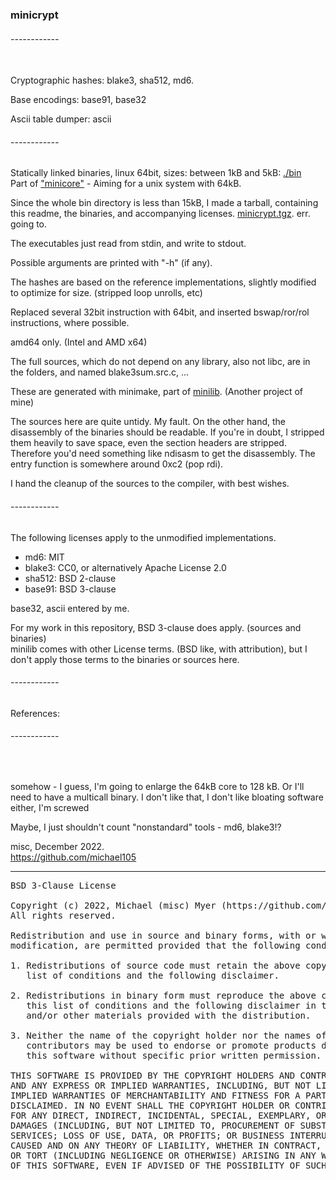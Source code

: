 ### minicrypt

###### ------------
<br>
Cryptographic hashes:
blake3, sha512, md6.

Base encodings:
base91, base32

Ascii table dumper: ascii

###### ------------


Statically linked binaries, linux 64bit, sizes: between 1kB and 5kB: [./bin](./bin) <br> 
Part of ["minicore"](https://github.com/michael105/minicore) - Aiming for a unix system with 64kB.

Since the whole bin directory is less than 15kB, I made a tarball, containing this readme,
the binaries, and accompanying licenses. [minicrypt.tgz](./minicrypt.tgz).
err. going to.

The executables just read from stdin, and write to stdout.

Possible arguments are printed with "-h" (if any).

The hashes are based on the reference implementations,
slightly modified to optimize for size.
(stripped loop unrolls, etc)

Replaced several 32bit instruction with 64bit,
and inserted bswap/ror/rol instructions, where possible.

amd64 only. (Intel and AMD x64)

The full sources, which do not depend on any library, also not libc,
are in the folders, and named blake3sum.src.c, ...

These are generated with minimake, part of [minilib](https://github.com/michael105/minilib). (Another project of mine)



The sources here are quite untidy. My fault.
On the other hand, the disassembly of the binaries should be readable.
If you're in doubt, I stripped them heavily to save space, even the section headers are stripped.
Therefore you'd need something like ndisasm to get the disassembly. The entry function
is somewhere around 0xc2 (pop rdi).


I hand the cleanup of the sources to the compiler, with best wishes.

###### ------------


The following licenses apply to the unmodified implementations.


* md6: MIT
* blake3: CC0, or alternatively Apache License 2.0
* sha512: BSD 2-clause
* base91: BSD 3-clause

base32, ascii entered by me.

For my work in this repository, BSD 3-clause does apply.
(sources and binaries)<br>
minilib comes with other License terms. (BSD like, with attribution),
but I don't apply those terms to the binaries or sources here.


###### ------------

References:


###### ------------
<br>


somehow - I guess, I'm going to enlarge the 64kB core to 128 kB.
Or I'll need to have a multicall binary. 
I don't like that, I don't like bloating software either, I'm screwed

Maybe, I just shouldn't count "nonstandard" tools - md6, blake3!?


misc, December 2022.<br>
https://github.com/michael105



---
<pre>
BSD 3-Clause License

Copyright (c) 2022, Michael (misc) Myer (https://github.com/michael105)
All rights reserved.

Redistribution and use in source and binary forms, with or without
modification, are permitted provided that the following conditions are met:

1. Redistributions of source code must retain the above copyright notice, this
   list of conditions and the following disclaimer.

2. Redistributions in binary form must reproduce the above copyright notice,
   this list of conditions and the following disclaimer in the documentation
   and/or other materials provided with the distribution.

3. Neither the name of the copyright holder nor the names of its
   contributors may be used to endorse or promote products derived from
   this software without specific prior written permission.

THIS SOFTWARE IS PROVIDED BY THE COPYRIGHT HOLDERS AND CONTRIBUTORS "AS IS"
AND ANY EXPRESS OR IMPLIED WARRANTIES, INCLUDING, BUT NOT LIMITED TO, THE
IMPLIED WARRANTIES OF MERCHANTABILITY AND FITNESS FOR A PARTICULAR PURPOSE ARE
DISCLAIMED. IN NO EVENT SHALL THE COPYRIGHT HOLDER OR CONTRIBUTORS BE LIABLE
FOR ANY DIRECT, INDIRECT, INCIDENTAL, SPECIAL, EXEMPLARY, OR CONSEQUENTIAL
DAMAGES (INCLUDING, BUT NOT LIMITED TO, PROCUREMENT OF SUBSTITUTE GOODS OR
SERVICES; LOSS OF USE, DATA, OR PROFITS; OR BUSINESS INTERRUPTION) HOWEVER
CAUSED AND ON ANY THEORY OF LIABILITY, WHETHER IN CONTRACT, STRICT LIABILITY,
OR TORT (INCLUDING NEGLIGENCE OR OTHERWISE) ARISING IN ANY WAY OUT OF THE USE
OF THIS SOFTWARE, EVEN IF ADVISED OF THE POSSIBILITY OF SUCH DAMAGE.
</pre>

